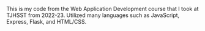 This is my code from the Web Application Development course that I took at TJHSST from 2022-23. Utilized many languages such as JavaScript, Express, Flask, and HTML/CSS.
